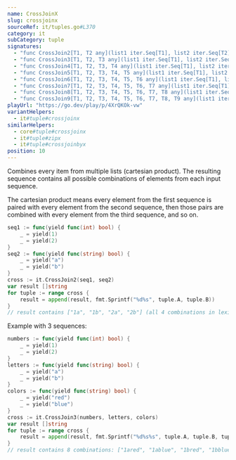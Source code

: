 ```yaml
---
name: CrossJoinX
slug: crossjoinx
sourceRef: it/tuples.go#L370
category: it
subCategory: tuple
signatures:
  - "func CrossJoin2[T1, T2 any](list1 iter.Seq[T1], list2 iter.Seq[T2]) iter.Seq[lo.Tuple2[T1, T2]]"
  - "func CrossJoin3[T1, T2, T3 any](list1 iter.Seq[T1], list2 iter.Seq[T2], list3 iter.Seq[T3]) iter.Seq[lo.Tuple3[T1, T2, T3]]"
  - "func CrossJoin4[T1, T2, T3, T4 any](list1 iter.Seq[T1], list2 iter.Seq[T2], list3 iter.Seq[T3], list4 iter.Seq[T4]) iter.Seq[lo.Tuple4[T1, T2, T3, T4]]"
  - "func CrossJoin5[T1, T2, T3, T4, T5 any](list1 iter.Seq[T1], list2 iter.Seq[T2], list3 iter.Seq[T3], list4 iter.Seq[T4], list5 iter.Seq[T5]) iter.Seq[lo.Tuple5[T1, T2, T3, T4, T5]]"
  - "func CrossJoin6[T1, T2, T3, T4, T5, T6 any](list1 iter.Seq[T1], list2 iter.Seq[T2], list3 iter.Seq[T3], list4 iter.Seq[T4], list5 iter.Seq[T5], list6 iter.Seq[T6]) iter.Seq[lo.Tuple6[T1, T2, T3, T4, T5, T6]]"
  - "func CrossJoin7[T1, T2, T3, T4, T5, T6, T7 any](list1 iter.Seq[T1], list2 iter.Seq[T2], list3 iter.Seq[T3], list4 iter.Seq[T4], list5 iter.Seq[T5], list6 iter.Seq[T6], list7 iter.Seq[T7]) iter.Seq[lo.Tuple7[T1, T2, T3, T4, T5, T6, T7]]"
  - "func CrossJoin8[T1, T2, T3, T4, T5, T6, T7, T8 any](list1 iter.Seq[T1], list2 iter.Seq[T2], list3 iter.Seq[T3], list4 iter.Seq[T4], list5 iter.Seq[T5], list6 iter.Seq[T6], list7 iter.Seq[T7], list8 iter.Seq[T8]) iter.Seq[lo.Tuple8[T1, T2, T3, T4, T5, T6, T7, T8]]"
  - "func CrossJoin9[T1, T2, T3, T4, T5, T6, T7, T8, T9 any](list1 iter.Seq[T1], list2 iter.Seq[T2], list3 iter.Seq[T3], list4 iter.Seq[T4], list5 iter.Seq[T5], list6 iter.Seq[T6], list7 iter.Seq[T7], list8 iter.Seq[T8], list9 iter.Seq[T9]) iter.Seq[lo.Tuple9[T1, T2, T3, T4, T5, T6, T7, T8, T9]]"
playUrl: "https://go.dev/play/p/4XrQKOk-vw"
variantHelpers:
  - it#tuple#crossjoinx
similarHelpers:
  - core#tuple#crossjoinx
  - it#tuple#zipx
  - it#tuple#crossjoinbyx
position: 10
---
```


Combines every item from multiple lists (cartesian product). The resulting sequence contains all possible combinations of elements from each input sequence.

The cartesian product means every element from the first sequence is paired with every element from the second sequence, then those pairs are combined with every element from the third sequence, and so on.

```go
seq1 := func(yield func(int) bool) {
    _ = yield(1)
    _ = yield(2)
}
seq2 := func(yield func(string) bool) {
    _ = yield("a")
    _ = yield("b")
}
cross := it.CrossJoin2(seq1, seq2)
var result []string
for tuple := range cross {
    result = append(result, fmt.Sprintf("%d%s", tuple.A, tuple.B))
}
// result contains ["1a", "1b", "2a", "2b"] (all 4 combinations in lexical order)
```

Example with 3 sequences:
```go
numbers := func(yield func(int) bool) {
    _ = yield(1)
    _ = yield(2)
}
letters := func(yield func(string) bool) {
    _ = yield("a")
    _ = yield("b")
}
colors := func(yield func(string) bool) {
    _ = yield("red")
    _ = yield("blue")
}
cross := it.CrossJoin3(numbers, letters, colors)
var result []string
for tuple := range cross {
    result = append(result, fmt.Sprintf("%d%s%s", tuple.A, tuple.B, tuple.C))
}
// result contains 8 combinations: ["1ared", "1ablue", "1bred", "1bblue", "2ared", "2ablue", "2bred", "2bblue"]
```